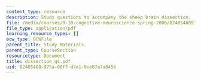 ```yaml
---
content_type: resource
description: Study questions to accompany the sheep brain dissection.
file: /media/courses/9-10-cognitive-neuroscience-spring-2006/82405468975a08f7d7e10ce87a7a8456_dissection_qs.pdf
file_type: application/pdf
learning_resource_types: []
ocw_type: OCWFile
parent_title: Study Materials
parent_type: CourseSection
resourcetype: Document
title: dissection_qs.pdf
uid: 82405468-975a-08f7-d7e1-0ce87a7a8456
---
```

